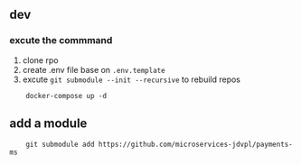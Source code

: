 ## dev

### excute the commmand

1. clone rpo
2. create .env file base on `.env.template`
3. excute `git submodule --init --recursive` to rebuild repos

```
    docker-compose up -d
```


## add a module

```
    git submodule add https://github.com/microservices-jdvpl/payments-ms
```